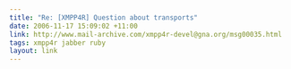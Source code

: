 ```yaml
---
title: "Re: [XMPP4R] Question about transports"
date: 2006-11-17 15:09:02 +11:00
link: http://www.mail-archive.com/xmpp4r-devel@gna.org/msg00035.html
tags: xmpp4r jabber ruby
layout: link
---
```


